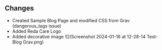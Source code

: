 ## Changes
- Created Sample Blog Page and modified CSS from Grav (dangerous_tags issue)
- Added Reda Care Logo
- Added decorative image
  ![](Screenshot 2024-01-16 at 12-28-14 Test-Blog Grav.png)
